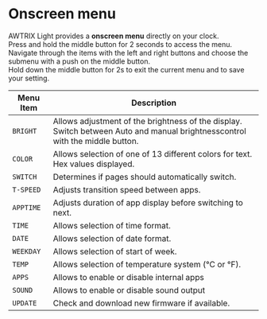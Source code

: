 # Onscreen menu

AWTRIX Light provides a **onscreen menu** directly on your clock.  
Press and hold the middle button for 2 seconds to access the menu.   
Navigate through the items with the left and right buttons and choose the submenu with a push on the middle button.  
Hold down the middle button for 2s to exit the current menu and to save your setting.  
  
| Menu Item | Description |
| --- | --- |
| `BRIGHT` | Allows adjustment of the brightness of the display. Switch between Auto and manual brightnesscontrol with the middle button. |
| `COLOR` | Allows selection of one of 13 different colors for text. Hex values displayed.  |
| `SWITCH` | Determines if pages should automatically switch. |
| `T-SPEED` | Adjusts transition speed between apps. |
| `APPTIME` | Adjusts duration of app display before switching to next. |
| `TIME` | Allows selection of time format. |
| `DATE` | Allows selection of date format. |
| `WEEKDAY` | Allows selection of start of week. |
| `TEMP` | Allows selection of temperature system (°C or °F).  |
| `APPS` | Allows to enable or disable internal apps  |
| `SOUND` | Allows to enable or disable sound output   |
| `UPDATE` | Check and download new firmware if available. |

